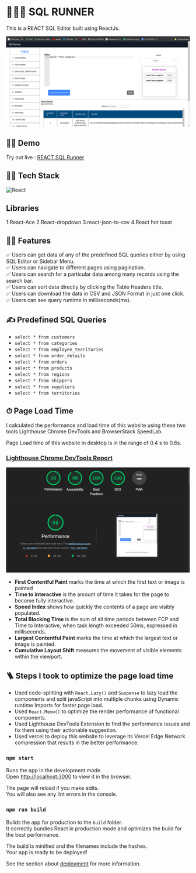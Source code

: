 # 👩‍🚀🚀 SQL RUNNER

This is a REACT SQL Editor built using ReactJs.

![Homepage](assets/1.png)

## 👨‍💻 Demo

Try out live : [REACT SQL Runner](https://sql-runner-rosy.vercel.app/)

## 🧑‍💻 Tech Stack

![React](https://img.shields.io/badge/react-%2320232a.svg?style=for-the-badge&logo=react&logoColor=%2361DAFB)

## Libraries
1.React-Ace
2.React-dropdown
3.react-json-to-csv
4.React hot toast

## 👨‍💻 Features

:white_check_mark: Users can get data of any of the predefined SQL queries either by using SQL Editor or Sidebar Menu.\
:white_check_mark: Users can navigate to different pages using pagination.\
:white_check_mark: Users can search for a particular data among many records using the search bar.\
:white_check_mark: Users can sort data directly by clicking the Table Headers title.\
:white_check_mark: Users can download the data in CSV and JSON Format in just one click.\
:white_check_mark: Users can see query runtime in milliseconds(ms).

## ✍️ Predefined SQL Queries

- `select * from customers`
- `select * from categories`
- `select * from employee_territories`
- `select * from order_details`
- `select * from orders`
- `select * from products`
- `select * from regions`
- `select * from shippers`
- `select * from suppliers`
- `select * from territories`

## ⏱ Page Load Time

I calculated the performance and load time of this website using these two tools Lighthouse Chrome DevTools and BrowserStack SpeedLab.

Page Load time of this website in desktop is in the range of 0.4 s to 0.6s.



### [Lighthouse Chrome DevTools Report](https://developers.google.com/web/tools/lighthouse#devtools)

![lighthouse report](assets/light.png)

- **First Contentful Paint** marks the time at which the first text or image is painted
- **Time to interactive** is the amount of time it takes for the page to become fully interactive.
- **Speed Index** shows how quickly the contents of a page are visibly populated.
- **Total Blocking Time** is the sum of all time periods between FCP and Time to Interactive, when task length exceeded 50ms, expressed in milliseconds.
- **Largest Contentful Paint** marks the time at which the largest text or image is painted.
- **Cumulative Layout Shift** measures the movement of visible elements within the viewport.


## 🪜 Steps I took to optimize the page load time

- Used code-splitting with `React.Lazy()` and `Suspense` to lazy load the components and split javaScript into multiple chunks using Dynamic runtime Imports for faster page load.
- Used `React.Memo()` to optimize the render performance of functional components.
- Used Lighthouse DevTools Extension to find the performance issues and fix them using their actionable suggestion.
- Used vercel to deploy this website to leverage its Vercel Edge Network compression that results in the better performance.



### `npm start`

Runs the app in the development mode.\
Open [http://localhost:3000](http://localhost:3000) to view it in the browser.

The page will reload if you make edits.\
You will also see any lint errors in the console.

### `npm run build`

Builds the app for production to the `build` folder.\
It correctly bundles React in production mode and optimizes the build for the best performance.

The build is minified and the filenames include the hashes.\
Your app is ready to be deployed!

See the section about [deployment](https://facebook.github.io/create-react-app/docs/deployment) for more information.